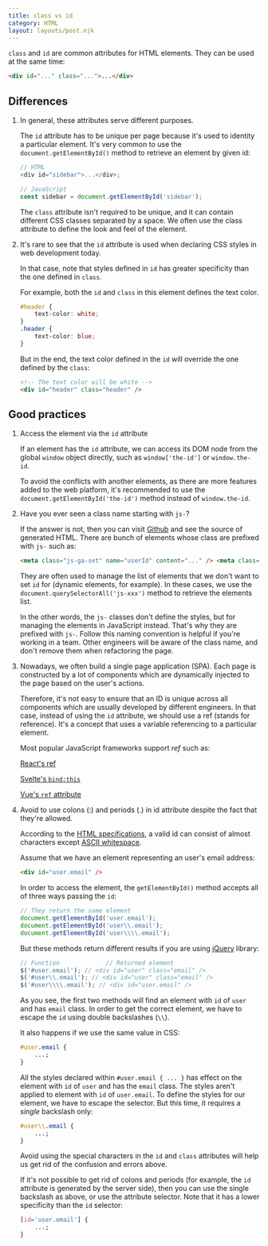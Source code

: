 ```yaml
---
title: class vs id
category: HTML
layout: layouts/post.njk
---
```


`class` and `id` are common attributes for HTML elements. They can be used at the same time:

```html
<div id="..." class="...">...</div>
```

## Differences

1. In general, these attributes serve different purposes.

    The `id` attribute has to be unique per page because it's used to identity a particular element.
    It's very common to use the `document.getElementById()` method to retrieve an element by given id:

    ```js
    // HTML
    <div id="sidebar">...</div>;

    // JavaScript
    const sidebar = document.getElementById('sidebar');
    ```

    The `class` attribute isn't required to be unique, and it can contain different CSS classes separated by a space.
    We often use the class attribute to define the look and feel of the element.

2. It's rare to see that the `id` attribute is used when declaring CSS styles in web development today.

    In that case, note that styles defined in `id` has greater specificity than the one defined in `class`.

    For example, both the `id` and `class` in this element defines the text color.

    ```css
    #header {
        text-color: white;
    }
    .header {
        text-color: blue;
    }
    ```

    But in the end, the text color defined in the `id` will override the one defined by the `class`:

    ```html
    <!-- The text color will be white -->
    <div id="header" class="header" />
    ```

## Good practices

1. Access the element via the `id` attribute

    If an element has the `id` attribute, we can access its DOM node from the global `window` object directly, such as `window['the-id']` or `window.the-id`.

    To avoid the conflicts with another elements, as there are more features added to the web platform, it's recommended to use the `document.getElementById('the-id')` method instead of `window.the-id`.

2. Have you ever seen a class name starting with `js-`?

    If the answer is not, then you can visit [Github](https://github.com) and see the source of generated HTML. There are bunch of elements whose class are prefixed with `js-` such as:

    ```html
    <meta class="js-ga-set" name="userId" content="..." /> <meta class="js-ga-set" name="dimension1" content="..." />
    ```

    They are often used to manage the list of elements that we don't want to set `id` for (dynamic elements, for example).
    In these cases, we use the `document.querySelectorAll('js-xxx')` method to retrieve the elements list.

    In the other words, the `js-` classes don't define the styles, but for managing the elements in JavaScript instead.
    That's why they are prefixed with `js-`. Follow this naming convention is helpful if you're working in a team.
    Other engineers will be aware of the class name, and don't remove them when refactoring the page.

3. Nowadays, we often build a single page application (SPA).
   Each page is constructed by a lot of components which are dynamically injected to the page based on the user's actions.

    Therefore, it's not easy to ensure that an ID is unique across all components which are usually developed by different engineers.
    In that case, instead of using the `id` attribute, we should use a ref (stands for reference).
    It's a concept that uses a variable referencing to a particular element.

    Most popular JavaScript frameworks support _ref_ such as:

    [React's ref](https://reactjs.org/docs/refs-and-the-dom.html)

    [Svelte's `bind:this`](https://svelte.dev/docs#bind_element)

    [Vue's `ref` attribute](https://vuejs.org/v2/guide/components-edge-cases.html#Accessing-Child-Component-Instances-amp-Child-Elements)

4. Avoid to use colons (:) and periods (.) in id attribute despite the fact that they're allowed.

    According to the [HTML specifications](https://html.spec.whatwg.org/multipage/dom.html#the-id-attribute), a valid id can consist of almost characters except [ASCII whitespace](https://infra.spec.whatwg.org/#ascii-whitespace).

    Assume that we have an element representing an user's email address:

    ```html
    <div id="user.email" />
    ```

    In order to access the element, the `getElementById()` method accepts all of three ways passing the `id`:

    ```js
    // They return the same element
    document.getElementById('user.email');
    document.getElementById('user\\.email');
    document.getElementById('user\\\\.email');
    ```

    But these methods return different results if you are using [jQuery](https://jquery.com) library:

    ```js
    // Function				// Returned element
    $('#user.email'); // <div id="user" class="email" />
    $('#user\\.email'); // <div id="user" class="email" />
    $('#user\\\\.email'); // <div id="user.email" />
    ```

    As you see, the first two methods will find an element with `id` of `user` and has `email` class.
    In order to get the correct element, we have to escape the `id` using double backslashes (`\\`).

    It also happens if we use the same value in CSS:

    ```css
    #user.email {
        ...;
    }
    ```

    All the styles declared within `#user.email { ... }` has effect on the element with `id` of `user` and has the `email` class.
    The styles aren't applied to element with `id` of `user.email`. To define the styles for our element, we have to escape the selector.
    But this time, it requires a _single_ backslash only:

    ```css
    #user\\.email {
        ...;
    }
    ```

    Avoid using the special characters in the `id` and `class` attributes will help us get rid of the confusion and errors above.

    If it's not possible to get rid of colons and periods (for example, the `id` attribute is generated by the server side), then you can use the single backslash as above, or use the attribute selector.
    Note that it has a lower specificity than the `id` selector:

    ```css
    [id='user.email'] {
        ...;
    }
    ```
